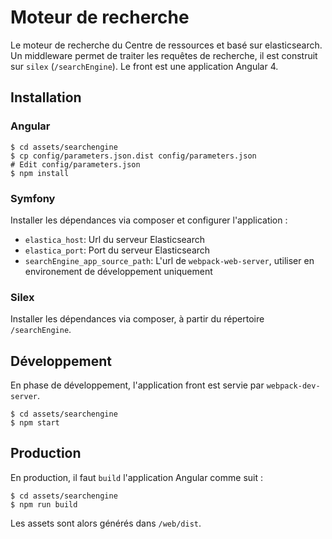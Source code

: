 # Moteur de recherche

Le moteur de recherche du Centre de ressources et basé sur elasticsearch.
Un middleware permet de traiter les requêtes de recherche, il est construit sur `silex` (`/searchEngine`).
Le front est une application Angular 4.

## Installation
    
### Angular

    $ cd assets/searchengine
    $ cp config/parameters.json.dist config/parameters.json
    # Edit config/parameters.json
    $ npm install

### Symfony

Installer les dépendances via composer et configurer l'application :

- `elastica_host`: Url du serveur Elasticsearch
- `elastica_port`: Port du serveur Elasticsearch
- `searchEngine_app_source_path`: L'url de `webpack-web-server`, utiliser en environement de développement uniquement 

### Silex

Installer les dépendances via composer, à partir du répertoire `/searchEngine`.


## Développement

En phase de développement, l'application front est servie par `webpack-dev-server`.

    $ cd assets/searchengine
    $ npm start    

## Production

En production, il faut `build` l'application Angular comme suit :

    $ cd assets/searchengine
    $ npm run build

Les assets sont alors générés dans `/web/dist`.
